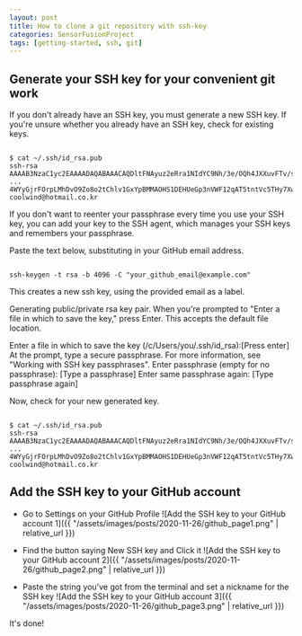 ```yaml
---
layout: post
title: How to clone a git repository with ssh-key
categories: SensorFusionProject
tags: [getting-started, ssh, git]
---
```


## Generate your SSH key for your convenient git work

If you don't already have an SSH key, you must generate a new SSH key. If you're unsure whether you already have an SSH key, check for existing keys.

```terminal

$ cat ~/.ssh/id_rsa.pub
ssh-rsa AAAAB3NzaC1yc2EAAAADAQABAAACAQDltFNAyuz2eRra1NIdYC9Nh/3e/OQh4JXXuvFTv/s
...
4WYyGjrFOrpLMhDvO9Zo8o2tChlv1GxYpBMMAOHS1DEHUeGp3nVWF12qAT5tntVc5THy7Xw== coolwind@hotmail.co.kr

```

If you don't want to reenter your passphrase every time you use your SSH key, you can add your key to the SSH agent, which manages your SSH keys and remembers your passphrase.

Paste the text below, substituting in your GitHub email address.

```terminal

ssh-keygen -t rsa -b 4096 -C "your_github_email@example.com"

```

This creates a new ssh key, using the provided email as a label.

Generating public/private rsa key pair.
When you're prompted to "Enter a file in which to save the key," press Enter. This accepts the default file location.

Enter a file in which to save the key (/c/Users/you/.ssh/id_rsa):[Press enter]
At the prompt, type a secure passphrase. For more information, see "Working with SSH key passphrases".
Enter passphrase (empty for no passphrase): [Type a passphrase]
Enter same passphrase again: [Type passphrase again]

Now, check for your new generated key.

```terminal

$ cat ~/.ssh/id_rsa.pub
ssh-rsa AAAAB3NzaC1yc2EAAAADAQABAAACAQDltFNAyuz2eRra1NIdYC9Nh/3e/OQh4JXXuvFTv/s
...
4WYyGjrFOrpLMhDvO9Zo8o2tChlv1GxYpBMMAOHS1DEHUeGp3nVWF12qAT5tntVc5THy7Xw== coolwind@hotmail.co.kr

```

## Add the SSH key to your GitHub account

- Go to Settings on your GitHub Profile
![Add the SSH key to your GitHub account 1]({{ "/assets/images/posts/2020-11-26/github_page1.png" | relative_url }})

- Find the button saying New SSH key and Click it
![Add the SSH key to your GitHub account 2]({{ "/assets/images/posts/2020-11-26/github_page2.png" | relative_url }})

- Paste the string you've got from the terminal and set a nickname for the SSH key
![Add the SSH key to your GitHub account 3]({{ "/assets/images/posts/2020-11-26/github_page3.png" | relative_url }})


It's done!

